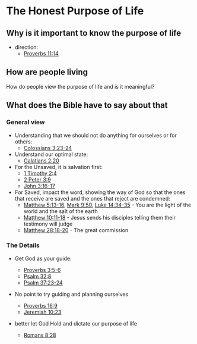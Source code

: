 # The Honest Purpose of Life

## Why is it important to know the purpose of life
- direction: 
    * [Proverbs 11:14](https://www.biblegateway.com/passage/?search=Proverbs+11%3A14&version=NKJV)

## How are people living
How do people view the purpose of life and is it meaningful?

## What does the Bible have to say about that
### General view
- Understanding that we should not do anything for ourselves or for others: 
    * [Colossians 3:23-24](https://www.biblegateway.com/passage/?search=Colossians+3%3A23-24&version=NKJV)
- Understand our optimal state: 
    * [Galatians 2:20](https://www.biblegateway.com/passage/?search=Galatians+2%3A20&version=NKJV)
- For the Unsaved, it is salvation first: 
    * [1 Timothy 2:4](https://www.biblegateway.com/passage/?search=1+Timothy+2%3A4&version=NKJV)
    * [2 Peter 3:9](https://www.biblegateway.com/passage/?search=2+Peter+3%3A9&version=NKJV)
    * [John 3:16-17](https://www.biblegateway.com/passage/?search=John+3%3A16-19&version=NIV)
- For Saved, impact the word, showing the way of God so that the ones that receive are saved and the ones that reject are condemned:
    * [Matthew 5:13-16](https://www.biblegateway.com/passage/?search=Matthew+5%3A13-16&version=NKJV), [Mark 9:50](https://www.biblegateway.com/passage/?search=Mark+9%3A50&version=NKJV), [Luke 14:34-35](https://www.biblegateway.com/passage/?search=Luke+14%3A34-35&version=NKJV) - You are the light of the world and the salt of the earth
    * [Matthew 10:11-18](https://www.biblegateway.com/passage/?search=Matthew+10%3A11-18&version=NKJV) - Jesus sends his disciples telling them their testimony will judge
    * [Matthew 28:18-20](https://www.biblegateway.com/passage/?search=Matthew+28%3A18-20&version=NKJV) - The great commission

### The Details
- Get God as your guide: 
    * [Proverbs 3:5-6](https://www.biblegateway.com/passage/?search=Proverbs+3%3A5-6&version=NKJV)
    * [Psalm 32:8](https://www.biblegateway.com/passage/?search=Psalm+32%3A8&version=NKJV)
    * [Psalm 37:23-24](https://www.biblegateway.com/passage/?search=Psalm+37%3A23-24&version=NKJV)

- No point to try guiding and planning ourselves
    * [Proverbs 16:9](https://www.biblegateway.com/passage/?search=Proverbs+16%3A9&version=NKJV)
    * [Jeremiah 10:23](https://www.biblegateway.com/passage/?search=Jeremiah+10%3A23&version=NKJV)

- better let God Hold and dictate our purpose of life
    * [Romans 8:28](https://www.biblegateway.com/passage/?search=Romans+8%3A28&version=NKJV)